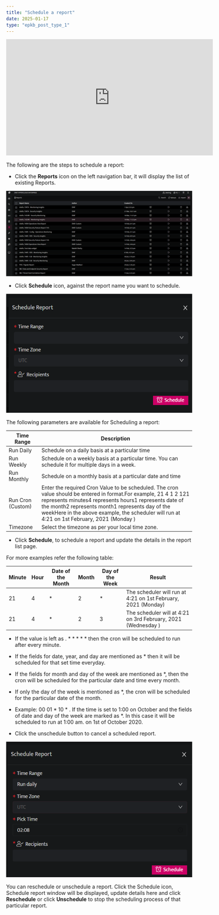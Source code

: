 ```yaml
---
title: "Schedule a report"
date: 2025-01-17
type: "epkb_post_type_1"
---
```


<iframe width="560" height="315" src="https://www.youtube.com/embed/vq9MlvZbbiE?si=m5rGfKeFdIaT-U2K" title="YouTube video player" frameborder="0" allow="accelerometer; autoplay; clipboard-write; encrypted-media; gyroscope; picture-in-picture; web-share" referrerpolicy="strict-origin-when-cross-origin" allowfullscreen></iframe>

The following are the steps to schedule a report:

- Click the **Reports** icon on the left navigation bar, it will display the list of existing Reports.

![](./schedule-a-report-image/schedule-a-report-1.png)

- Click **Schedule** icon, against the report name you want to schedule.

![](./schedule-a-report-image/schedule-a-report-2.png)

The following parameters are available for Scheduling a report:

| **Time Range** | **Description** |
| --- | --- |
| Run Daily | Schedule on a daily basis at a particular time |
| Run Weekly | Schedule on a weekly basis at a particular time. You can schedule it for multiple days in a week. |
| Run Monthly | Schedule on a monthly basis at a particular date and time |
| Run Cron (Custom) | Enter the required Cron Value to be scheduled. The cron value should be entered in format.For example, 21 4 1 2 121 represents minutes4 represents hours1 represents date of the month2 represents month1 represents day of the weekHere in the above example, the scheduler will run at 4:21 on 1st February, 2021 (Monday )|
| Timezone | Select the timezone as per your local time zone. |

- Click **Schedule**, to schedule a report and update the details in the report list page.

For more examples refer the following table:

| **Minute** | **Hour** | **Date of the Month** | **Month** | **Day of the Week** | **Result** |
| --- | --- | --- | --- | --- | --- |
| 21 | 4 | * | 2 | * | The scheduler will run at 4:21 on 1st February, 2021 (Monday) |
| 21 | 4 | * | 2 | 3 | The scheduler will at 4:21 on 3rd February, 2021 (Wednesday )|

- If the value is left as . * * * * * then the cron will be scheduled to run after every minute.

- If the fields for date, year, and day are mentioned as * then it will be scheduled for that set time everyday.

- If the fields for month and day of the week are mentioned as *, then the cron will be scheduled for the particular date and time every month.

- If only the day of the week is mentioned as *, the cron will be scheduled for the particular date of the month.

- Example: 00 01 * 10 * . If the time is set to 1:00 on October and the fields of date and day of the week are marked as *. In this case it will be scheduled to run at 1:00 am. on 1st of October 2020.

- Click the unschedule button to cancel a scheduled report.

![](./schedule-a-report-image/schedule-a-report-3.png)

You can reschedule or unschedule a report. Click the Schedule icon, Schedule report window will be displayed, update details here and click **Reschedule** or click **Unschedule** to stop the scheduling process of that particular report.

